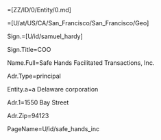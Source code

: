 =[ZZ/ID/0/Entity/0.md]

=[U/at/US/CA/San_Francisco/San_Francisco/Geo]

Sign.=[U/id/samuel_hardy]

Sign.Title=COO

Name.Full=Safe Hands Facilitated Transactions, Inc.

Adr.Type=principal

Entity.a=a Delaware corporation

Adr.1=1550 Bay Street

Adr.Zip=94123

PageName=U/id/safe_hands_inc
